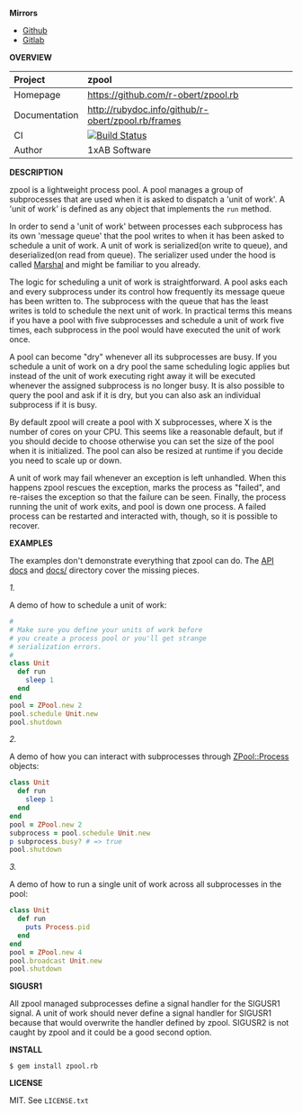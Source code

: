 __Mirrors__

* [Github](https://github.com/r-obert/zpool.rb)
* [Gitlab](https://gitlab.com/r-obert/zpool.rb)

__OVERVIEW__

| Project         | zpool
|:----------------|:--------------------------------------------------
| Homepage        | https://github.com/r-obert/zpool.rb
| Documentation   | http://rubydoc.info/github/r-obert/zpool.rb/frames
| CI              | [![Build Status](https://travis-ci.org/r-obert/zpool.rb.png)](https://travis-ci.org/r-obert/zpool)
| Author          | 1xAB Software


__DESCRIPTION__

zpool is a lightweight process pool. A pool manages a group of subprocesses
that are used when it is asked to dispatch a 'unit of work'. A 'unit of work'
is defined as any object that implements the `run` method.

In order to send a 'unit of work' between processes each subprocess has its own
'message queue' that the pool writes to when it has been asked to schedule a
unit of work. A unit of work is serialized(on write to queue), and
deserialized(on read from queue). The serializer used under the hood is called
[Marshal](http://rubydoc.info/stdlib/core/Marshal) and might be familiar to
you already.

The logic for scheduling a unit of work is straightforward. A pool asks each
and every subprocess under its control how frequently its message queue has
been written to. The subprocess with the queue that has the least writes is told
to schedule the next unit of work. In practical terms this means if you have a
pool with five subprocesses and schedule a unit of work five times, each
subprocess in the pool would have executed the unit of work once.

A pool can become "dry" whenever all its subprocesses are busy. If you schedule
a unit of work on a dry pool the same scheduling logic applies but instead of
the unit of work executing right away it will be executed whenever the
assigned subprocess is no longer busy. It is also possible to query the pool
and ask if it is dry, but you can also ask an individual subprocess if it is
busy.

By default zpool will create a pool with X subprocesses, where X is the number
of cores on your CPU. This seems like a reasonable default, but if you should
decide to choose otherwise you can set the size of the pool when it is
initialized. The pool can also be resized at runtime if you decide you need
to scale up or down.

A unit of work may fail whenever an exception is left unhandled. When this
happens zpool rescues the exception, marks the process as "failed", and
re-raises the exception so that the failure can be seen. Finally, the process
running the unit of work exits, and pool is down one process. A failed process
can be restarted and interacted with, though, so it is possible to recover.

__EXAMPLES__

The examples don't demonstrate everything that zpool can do. The
[API docs](http://rubydoc.info/github/robgleeson/zpool)
and
[docs/](https://github.com/robgleeson/zpool/tree/master/docs)
directory cover the missing pieces.

_1._

A demo of how to schedule a unit of work:

```ruby
#
# Make sure you define your units of work before
# you create a process pool or you'll get strange
# serialization errors.
#
class Unit
  def run
    sleep 1
  end
end
pool = ZPool.new 2
pool.schedule Unit.new
pool.shutdown
```

_2._

A demo of how you can interact with subprocesses through
[ZPool::Process](http://rdoc.info/github/r-obert/zpool/master/ZPool/Process)
objects:

```ruby
class Unit
  def run
    sleep 1
  end
end
pool = ZPool.new 2
subprocess = pool.schedule Unit.new
p subprocess.busy? # => true
pool.shutdown
```

_3._

A demo of how to run a single unit of work across all subprocesses in the
pool:

```ruby
class Unit
  def run
    puts Process.pid
  end
end
pool = ZPool.new 4
pool.broadcast Unit.new
pool.shutdown
```

__SIGUSR1__

All zpool managed subprocesses define a signal handler for the SIGUSR1 signal.
A unit of work should never define a signal handler for SIGUSR1 because that
would overwrite the handler defined by zpool. SIGUSR2 is not caught by zpool
and it could be a good second option.


__INSTALL__

    $ gem install zpool.rb

__LICENSE__

MIT. See `LICENSE.txt`
